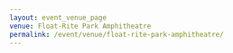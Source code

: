 ```yaml
---
layout: event_venue_page
venue: Float-Rite Park Amphitheatre
permalink: /event/venue/float-rite-park-amphitheatre/
---
```


